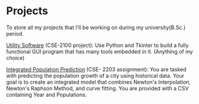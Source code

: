 # Projects
To store all my projects that I'll be working on during my university(B.Sc.) period.

[Utility Software](https://github.com/helix-77/Projects/tree/main/Utility%20Software) (CSE-2100 project): Use Python and Tkinter to build a fully functional GUI program that has many tools embedded in it. (Anything of my choice)

[Integrated Population Prediction](https://github.com/helix-77/Projects/tree/main/Numerical%20Integrated%20Population%20Prediction) (CSE- 2203 assignment): You are tasked with predicting the population growth of a city using historical data. Your goal is to create an integrated model that combines Newton's Interpolation, Newton's Raphson Method, and curve fitting. You are provided with a CSV containing Year and Populations.  

